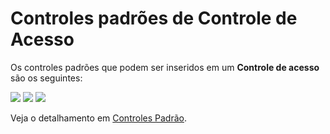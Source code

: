 # Controles padrões de Controle de Acesso

Os controles padrões que podem ser inseridos em um **Controle de acesso** são os seguintes:

![](http://www.gvinci.com.br/manual/8_038.zoom80.png)   ![](http://www.gvinci.com.br/manual/8_040.zoom80.png)   ![](http://www.gvinci.com.br/manual/8_041.zoom80.png)

Veja o detalhamento em [Controles Padrão](http://www.gvinci.com.br/manual/controles_padrao.htm).

